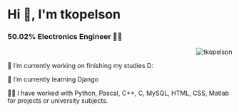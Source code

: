 <!-- ![MasterHead](https://indoanalytica.com/static/images/bannerr.gif) -->
<h1 text-align="left">Hi 👋, I'm tkopelson</h1>
<h3 text-align="center">50.02% Electronics Engineer 👨‍💻</h3>
<p><img align="right" src="https://github-readme-stats.vercel.app/api/top-langs?username=tkopelson&show_icons=true&title_color=ffffff&text_color=ffffff&bg_color=000000&locale=en&layout=compact" alt="tkopelson" /></p>

<br>
<p text-align="left" text-align= "justify">
🔭 I’m currently working on finishing my studies D: </p>

<p text-align="left" text-align= "justify">🌱 I’m currently learning Django </p>

<p text-align="left" text-align= "justify">👨‍💻 I have worked with Python, Pascal, C++, C, MySQL, HTML, CSS, Matlab for projects or university subjects. 
</p>








